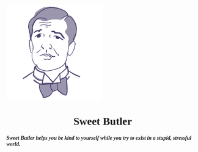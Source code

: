 <img src="sweet-butler-app-2/src/img/jeeves.png" width="250" align="center">
<h1 align="center" style="font-family:georgia">Sweet Butler</h1>

<h4 style="font-family:tahoma"><em>Sweet Butler helps you be kind to yourself while you try to exist in a stupid, stressful world.</em></h3>